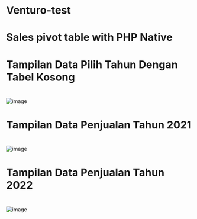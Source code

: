 # Venturo-test
# Sales pivot table with PHP Native
# 
# Tampilan Data Pilih Tahun Dengan Tabel Kosong
#
![image](https://github.com/Alnatra23/Venturo-test/assets/105399868/ef1936a7-a491-47af-91da-6bfdc90a68b0)
#
# Tampilan Data Penjualan Tahun 2021
#
![image](https://github.com/Alnatra23/Venturo-test/assets/105399868/9da60251-f2a3-46a6-a469-a6ca686369e3)
#
#
# Tampilan Data Penjualan Tahun 2022
#
![image](https://github.com/Alnatra23/Venturo-test/assets/105399868/481de894-a733-4512-974f-4ac069817bb6)

